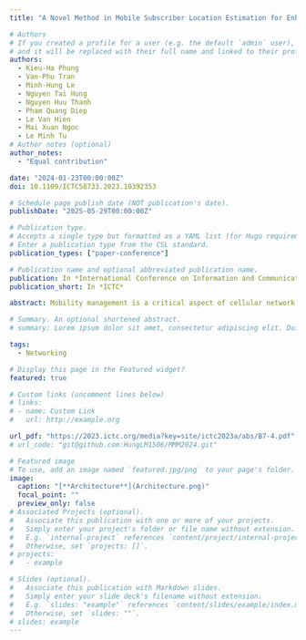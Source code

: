 ```yaml
---
title: "A Novel Method in Mobile Subscriber Location Estimation for Enhancement of Paging Procedure in Mobile Cellular Networks"

# Authors
# If you created a profile for a user (e.g. the default `admin` user), write the username (folder name) here
# and it will be replaced with their full name and linked to their profile.
authors:
  - Kieu-Ha Phung
  - Van-Phu Tran
  - Minh-Hung Le
  - Nguyen Tai Hung
  - Nguyen Huu Thanh
  - Pham Quang Diep
  - Le Van Hien
  - Mai Xuan Ngoc
  - Le Minh Tu
# Author notes (optional)
author_notes:
  - "Equal contribution"

date: "2024-01-23T00:00:00Z"
doi: 10.1109/ICTC58733.2023.10392353

# Schedule page publish date (NOT publication's date).
publishDate: "2025-05-29T00:00:00Z"

# Publication type.
# Accepts a single type but formatted as a YAML list (for Hugo requirements).
# Enter a publication type from the CSL standard.
publication_types: ["paper-conference"]

# Publication name and optional abbreviated publication name.
publication: In *International Conference on Information and Communication Technology Convergence*
publication_short: In *ICTC*

abstract: Mobility management is a critical aspect of cellular network operations, and paging is an essential procedure of this process. The emergence of 5G and beyond networks serving huge number of mobile users/devices requiring strict QoS-required, heterogeneous, has increased the complexity of mobility management. An highly efficient paging procedure demands the fast response of mobile users’ location information in the minimal expense of network resources. The investigation of data collected from the mobile network operation has posed that the variation of wireless communication has high impact on the efficiency of the paging procedure. An improvement to paging procedure has been proposed and evaluated with the data collected from a real-world operated mobile network. The results have shown that the number of radio base station joining in the paging procedure can be reduced up to about 95% with the conservation of the required paging success ratio, over 95%.

# Summary. An optional shortened abstract.
# summary: Lorem ipsum dolor sit amet, consectetur adipiscing elit. Duis posuere tellus ac convallis placerat. Proin tincidunt magna sed ex sollicitudin condimentum.

tags:
  - Networking

# Display this page in the Featured widget?
featured: true

# Custom links (uncomment lines below)
# links:
# - name: Custom Link
#   url: http://example.org

url_pdf: "https://2023.ictc.org/media?key=site/ictc2023a/abs/B7-4.pdf"
# url_code: "git@github.com:HungLM1506/MMM2024.git"

# Featured image
# To use, add an image named `featured.jpg/png` to your page's folder.
image:
  caption: "[**Architecture**](Architecture.png)"
  focal_point: ""
  preview_only: false
# Associated Projects (optional).
#   Associate this publication with one or more of your projects.
#   Simply enter your project's folder or file name without extension.
#   E.g. `internal-project` references `content/project/internal-project/index.md`.
#   Otherwise, set `projects: []`.
# projects:
#   - example

# Slides (optional).
#   Associate this publication with Markdown slides.
#   Simply enter your slide deck's filename without extension.
#   E.g. `slides: "example"` references `content/slides/example/index.md`.
#   Otherwise, set `slides: ""`.
# slides: example
---
```


<!-- {{% callout note %}}
Click the _Cite_ button above to demo the feature to enable visitors to import publication metadata into their reference management software.
{{% /callout %}}

{{% callout note %}}
Create your slides in Markdown - click the _Slides_ button to check out the example.
{{% /callout %}}

Add the publication's **full text** or **supplementary notes** here. You can use rich formatting such as including [code, math, and images](https://docs.hugoblox.com/content/writing-markdown-latex/). -->
